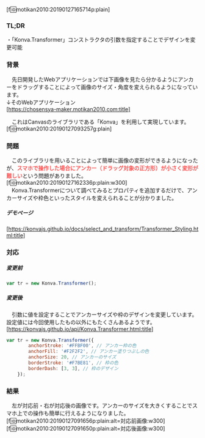 [f:id:motikan2010:20190127165714p:plain]
### TL;DR
・「Konva.Transformer」コンストラクタの引数を指定することでデザインを変更可能


### 背景
　先日開発したWebアプリケーションでは下画像を見たら分かるようにアンカーをドラッグすることによって画像のサイズ・角度を変えられるようになっています。  
↓そのWebアプリケーション  
[https://chosensya-maker.motikan2010.com:title]  



<!-- more -->



　これはCanvasのライブラリである「Konva」を利用して実現しています。
[f:id:motikan2010:20190127093257g:plain]  

### 問題

　このライブラリを用いることによって簡単に画像の変形ができるようになったが、<b><span style="color: #ff5252">スマホで操作した場合にアンカー（ドラッグ対象の正方形）が小さく変形が難しい</span></b>という問題がありました。  
[f:id:motikan2010:20190127162336p:plain:w300]  
　Konva.Transformerについて調べてみるとプロパティを追加するだけで、アンカーサイズや枠色といったスタイルを変えられることが分かりました。

##### デモページ
[https://konvajs.github.io/docs/select_and_transform/Transformer_Styling.html:title]

### 対応
##### 変更前
```javascript
var tr = new Konva.Transformer();
```

##### 変更後
　引数に値を設定することでアンカーサイズや枠のデザインを変更しています。  
設定値には今回使用したもの以外にもたくさんあるようです。  
[https://konvajs.github.io/api/Konva.Transformer.html:title]
```javascript
var tr = new Konva.Transformer({
        anchorStroke: '#FFBF00', // アンカー枠の色
        anchorFill: '#F2F2F2', // アンカー塗りつぶしの色
        anchorSize: 20, // アンカーのサイズ
        borderStroke: '#F7BE81', // 枠の色
        borderDash: [3, 3], // 枠のデザイン
    });
```

### 結果
　左が対応前・右が対応後の画像です。アンカーのサイズを大きくすることでスマホ上での操作も簡単に行えるようになりました。  
[f:id:motikan2010:20190127091656p:plain:alt=対応前画像:w300]
[f:id:motikan2010:20190127091650p:plain:alt=対応後画像:w300] 